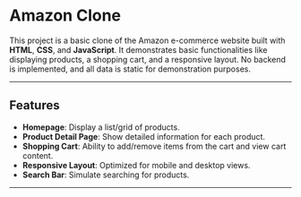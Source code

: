 # Amazon Clone

This project is a basic clone of the Amazon e-commerce website built with **HTML**, **CSS**, and **JavaScript**. It demonstrates basic functionalities like displaying products, a shopping cart, and a responsive layout. No backend is implemented, and all data is static for demonstration purposes.

---

## Features

- **Homepage**: Display a list/grid of products.
- **Product Detail Page**: Show detailed information for each product.
- **Shopping Cart**: Ability to add/remove items from the cart and view cart content.
- **Responsive Layout**: Optimized for mobile and desktop views.
- **Search Bar**: Simulate searching for products.
  
---

